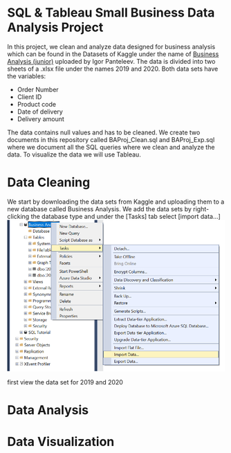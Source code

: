 # SQL & Tableau Small Business Data Analysis Project

In this project, we clean and analyze data designed for business analysis which can be found in the Datasets of Kaggle under the name of [Business Analysis (junior)](https://www.kaggle.com/datasets/sticktogethertm/business-analysis-junior) uploaded by Igor Panteleev. The data is divided into two sheets of a .xlsx file under the names 2019 and 2020. Both data sets have the variables:

- Order Number
- Client ID
- Product code
- Date of delivery
- Delivery amount

The data contains null values and has to be cleaned. We create two documents in this repository called BAProj_Clean.sql and BAProj_Exp.sql where we document all the SQL queries where we clean and analyze the data. To visualize the data we will use Tableau.

# Data Cleaning

We start by downloading the data sets from Kaggle and uploading them to a new database called Business Analysis. We add the data sets by right-clicking the database type and under the [Tasks] tab select [import data...] 
![importing the data sets](https://github.com/MiliC01/SQL-Business-Analysis/blob/main/SQLBAProj/Screenshot%20(769).png?raw=true)

first view the data set for 2019 and 2020 

# Data Analysis

# Data Visualization

